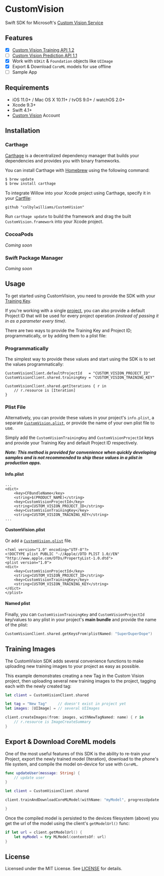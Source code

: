 # CustomVision
Swift SDK for Microsoft's [Custom Vision Service](https://azure.microsoft.com/en-us/services/cognitive-services/custom-vision-service/)


## Features

- [x] [Custom Vision Training API 1.2](https://southcentralus.dev.cognitive.microsoft.com/docs/services/f2d62aa3b93843d79e948fe87fa89554/operations/5a3044ee08fa5e06b890f11f)
- [ ] [Custom Vision Prediction API 1.1](https://southcentralus.dev.cognitive.microsoft.com/docs/services/57982f59b5964e36841e22dfbfe78fc1/operations/5a3044f608fa5e06b890f164)
- [x] Work with `UIKit` & `Foundation` objects like `UIImage`
- [x] Export & Download `CoreML` models for use offline
- [ ] Sample App

## Requirements
- iOS 11.0+ / Mac OS X 10.11+ / tvOS 9.0+ / watchOS 2.0+
- Xcode 9.3+
- Swift 4.1+
- [Custom Vision](https://www.customvision.ai/) Account


## Installation

### Carthage

[Carthage](https://github.com/Carthage/Carthage) is a decentralized dependency manager that builds your dependencies and provides you with binary frameworks.

You can install Carthage with [Homebrew](http://brew.sh/) using the following command:

```bash
$ brew update
$ brew install carthage
```

To integrate Willow into your Xcode project using Carthage, specify it in your [Cartfile](https://github.com/Carthage/Carthage/blob/master/Documentation/Artifacts.md#cartfile):

```
github "colbylwilliams/CustomVision"
```

Run `carthage update` to build the framework and drag the built `CustomVision.framework` into your Xcode project.

### CocoaPods

_Coming soon_

### Swift Package Manager

_Coming soon_


## Usage

To get started using CustomVision, you need to provide the SDK with your [Training Key](https://www.customvision.ai/projects#/settings).

If you're working with a single [project](https://www.customvision.ai/projects), you can also provide a default Project ID that will be used for every project operation _(instead of passing it in as a parameter every time)_.

There are two ways to provide the Training Key and Project ID; programmatically, or by adding them to a plist file:

### Programmatically

The simplest way to provide these values and start using the SDK is to set the values programmatically:

```
CustomVisionClient.defaultProjectId   = "CUSTOM_VISION_PROJECT_ID"
CustomVisionClient.shared.trainingKey = "CUSTOM_VISION_TRAINING_KEY"

CustomVisionClient.shared.getIterations { r in
    // r.resource is [Iteration]
}
```


### Plist File

Alternatively, you can provide these values in your project's `info.plist`, a separate [`CustomVision.plist`](https://github.com/colbylwilliams/CustomVision/blob/master/CustomVision/CustomVision.plist), or provide the name of your own plist file to use.

Simply add the `CustomVisionTrainingKey` and `CustomVisionProjectId` keys and provide your Training Key and default Project ID respectively.

**_Note: This method is provided for convenience when quickly developing samples and is not recommended to ship these values in a plist in production apps._**

#### Info.plist

```
...
<dict>
    <key>CFBundleName</key>
    <string>$(PRODUCT_NAME)</string>
    <key>CustomVisionProjectId</key>
    <string>CUSTOM_VISION_PROJECT_ID</string>
    <key>CustomVisionTrainingKey</key>
    <string>CUSTOM_VISION_TRAINING_KEY</string>
...
```

#### CustomVision.plist

Or add a [`CustomVision.plist`](https://github.com/colbylwilliams/CustomVision/blob/master/CustomVision/CustomVision.plist) file.

```
<?xml version="1.0" encoding="UTF-8"?>
<!DOCTYPE plist PUBLIC "-//Apple//DTD PLIST 1.0//EN" "http://www.apple.com/DTDs/PropertyList-1.0.dtd">
<plist version="1.0">
<dict>
    <key>CustomVisionProjectId</key>
    <string>CUSTOM_VISION_PROJECT_ID</string>
    <key>CustomVisionTrainingKey</key>
    <string>CUSTOM_VISION_TRAINING_KEY</string>
</dict>
</plist>
```

#### Named plist

Finally, you can `CustomVisionTrainingKey` and `CustomVisionProjectId` key/values to any plist in your project's **main bundle** and provide the name of the plist:

```swift
CustomVisionClient.shared.getKeysFrom(plistNamed: "SuperDuperDope")
```

## Training Images

The CustomVision SDK adds several convenience functions to make uploading new training images to your project as easy as possible.

This example demonstrates creating a new Tag in the Custom Vision project, then uploading several new training images to the project, tagging each with the newly created tag:

```swift
let client = CustomVisionClient.shared

let tag = "New Tag"     // doesn't exist in project yet
let images: [UIImage] = // several UIImages

client.createImages(from: images, withNewTagNamed: name) { r in
    // r.resource is ImageCreateSummary
}
```

## Export & Download CoreML models

One of the most useful features of this SDK is the ability to re-train your Project, export the newly trained model (Iteration), download to the phone's file system, and compile the model on-device for use with `CoreML`.

```swift
func updateUser(message: String) {
    // update user
}

let client = CustomVisionClient.shared 

client.trainAndDownloadCoreMLModel(withName: "myModel", progressUpdate: updateUser) { (success, message) in

}
```

Once the compiled model is persisted to the devices filesystem (above) you get the url of the model using the client's `getModelUrl()` func:

```swift
if let url = client.getModelUrl() {
    let myModel = try MLModel(contentsOf: url)
}
```


## License
Licensed under the MIT License.  See [LICENSE](License) for details.
